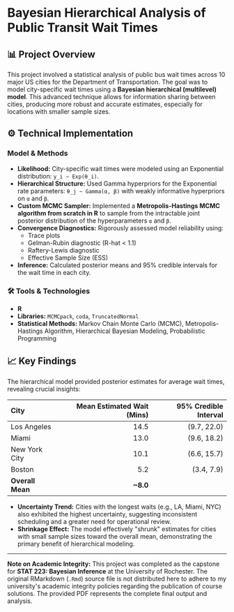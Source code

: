 # Bayesian Hierarchical Analysis of Public Transit Wait Times

## 📊 Project Overview
This project involved a statistical analysis of public bus wait times across 10 major US cities for the Department of Transportation. The goal was to model city-specific wait times using a **Bayesian hierarchical (multilevel) model**. This advanced technique allows for information sharing between cities, producing more robust and accurate estimates, especially for locations with smaller sample sizes.

## ⚙️ Technical Implementation

### Model & Methods
*   **Likelihood:** City-specific wait times were modeled using an Exponential distribution: `y_i ~ Exp(θ_i)`.
*   **Hierarchical Structure:** Used Gamma hyperpriors for the Exponential rate parameters: `θ_j ~ Gamma(α, β)` with weakly informative hyperpriors on `α` and `β`.
*   **Custom MCMC Sampler:** Implemented a **Metropolis-Hastings MCMC algorithm from scratch in R** to sample from the intractable joint posterior distribution of the hyperparameters `α` and `β`.
*   **Convergence Diagnostics:** Rigorously assessed model reliability using:
    *   Trace plots
    *   Gelman-Rubin diagnostic (R-hat < 1.1)
    *   Raftery-Lewis diagnostic
    *   Effective Sample Size (ESS)
*   **Inference:** Calculated posterior means and 95% credible intervals for the wait time in each city.

### 🛠️ Tools & Technologies
*   **R**
*   **Libraries:** `MCMCpack`, `coda`, `TruncatedNormal`
*   **Statistical Methods:** Markov Chain Monte Carlo (MCMC), Metropolis-Hastings Algorithm, Hierarchical Bayesian Modeling, Probabilistic Programming

## 📈 Key Findings
The hierarchical model provided posterior estimates for average wait times, revealing crucial insights:

| City | Mean Estimated Wait (Mins) | 95% Credible Interval |
|:---|---:|---:|
| Los Angeles | 14.5 | (9.7, 22.0) |
| Miami | 13.0 | (9.6, 18.2) |
| New York City | 10.1 | (6.6, 15.7) |
| Boston | 5.2 | (3.4, 7.9) |
| **Overall Mean** | **~8.0** | |

*   **Uncertainty Trend:** Cities with the longest waits (e.g., LA, Miami, NYC) also exhibited the highest uncertainty, suggesting inconsistent scheduling and a greater need for operational review.
*   **Shrinkage Effect:** The model effectively "shrunk" estimates for cities with small sample sizes toward the overall mean, demonstrating the primary benefit of hierarchical modeling.

---

**Note on Academic Integrity:** This project was completed as the capstone for **STAT 223: Bayesian Inference** at the University of Rochester. The original RMarkdown (`.Rmd`) source file is not distributed here to adhere to my university's academic integrity policies regarding the publication of course solutions. The provided PDF represents the complete final output and analysis.
